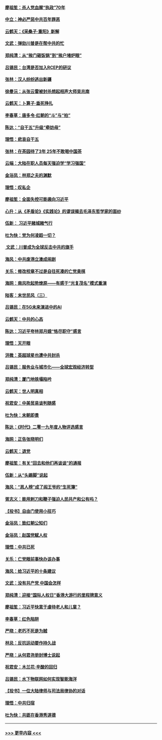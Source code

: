 #### [廖祖笙：杀人党血腥“执政”70年](../pages/nsc993/n11745144.md?t=12260144) 
#### [中立：神必严惩中共百年罪恶](../pages/nsc993/n11744970.md?t=12260144) 
#### [云鹤天：《采桑子‧重阳》新解](../pages/nsc993/n11744948.md?t=12260144) 
#### [文武：弹劾川普是在帮中共的忙](../pages/nsc993/n11744758.md?t=12260144) 
#### [郑纯清：从“挨门砸饭锅”到“挨户堵炉眼”](../pages/nsc993/n11744745.md?t=12260144) 
#### [吕锡民：台湾是否加入RCEP的研议](../pages/nsc993/n11744701.md?t=12260144) 
#### [张林：汉人纷纷逃出新疆](../pages/nsc993/n11743530.md?t=12260144) 
#### [徐曼沅：从张云雷被封杀想起相声大师吴兆南](../pages/nsc993/n11741816.md?t=12260144) 
#### [云鹤天：卜算子‧垂死挣扎](../pages/nsc993/n11739956.md?t=12260144) 
#### [李春草：唐多令‧红朝的“斗”与“拍”](../pages/nsc993/n11739830.md?t=12260144) 
#### [陈达：“自干五”升级“牵妨母”](../pages/nsc993/n11739724.md?t=12260144) 
#### [理悟：悲哀自干五](../pages/nsc993/n11739547.md?t=12260144) 
#### [张林：在茶园待了3年 25年不敢喝中国茶](../pages/nsc993/n11739240.md?t=12260144) 
#### [云端：大陆在职人员每天强迫学“学习强国”](../pages/nsc993/n11738735.md?t=12260144) 
#### [金浴凤：林郑之夫的渊默](../pages/nsc993/n11737735.md?t=12260144) 
#### [理悟：叹私企](../pages/nsc993/n11737715.md?t=12260144) 
#### [廖祖笙：全面失控可能袭向习近平](../pages/nsc993/n11737704.md?t=12260144) 
#### [心升：从《矛盾论》《实践论》的谬误揭去毛泽东哲学家的面纱](../pages/nsc993/n11736962.md?t=12260144) 
#### [伍新： 习近平赌城赌气行](../pages/nsc993/n11736929.md?t=12260144) 
#### [吐为快：党为何凌蹈一切？](../pages/nsc993/n11736915.md?t=12260144) 
#### [ 文武：川普成为全球反击中共的旗手](../pages/nsc993/n11736882.md?t=12260144) 
#### [海风：中共废港立澳成闹剧](../pages/nsc993/n11735857.md?t=12260144) 
#### [关乐：修改校章不过是自往死凑的亡党臭棋](../pages/nsc993/n11735097.md?t=12260144) 
#### [海网：南风吹起势燎原——有感于“光复茂名”模式重演](../pages/nsc993/n11732308.md?t=12260144) 
#### [陆客：末世民风（三）](../pages/nsc993/n11732211.md?t=12260144) 
#### [吕锡民：在5G未来演进中的AI](../pages/nsc993/n11730010.md?t=12260144) 
#### [云鹤天：中共的心态](../pages/nsc993/n11729906.md?t=12260144) 
#### [陈达：习近平夸林郑月娥“恪尽职守”感言](../pages/nsc993/n11729881.md?t=12260144) 
#### [理悟：天开眼](../pages/nsc993/n11729699.md?t=12260144) 
#### [洪微：英超球星也遭中共封杀](../pages/nsc993/n11727243.md?t=12260144) 
#### [吕锡民：服务业与城市化——全球宏观经济转型](../pages/nsc993/n11725845.md?t=12260144) 
#### [郑纯清：厦门地铁塌陷吟](../pages/nsc993/n11725813.md?t=12260144) 
#### [云鹤天：世人明真相](../pages/nsc993/n11725621.md?t=12260144) 
#### [祝君安：中美贸易谈判随感](../pages/nsc993/n11725609.md?t=12260144) 
#### [吐为快：末朝即景](../pages/nsc993/n11723365.md?t=12260144) 
#### [陈达：《时代》二零一九年度人物评选感言](../pages/nsc993/n11723337.md?t=12260144) 
#### [海网：正告张晓明们](../pages/nsc993/n11723228.md?t=12260144) 
#### [云鹤天：退党](../pages/nsc993/n11723056.md?t=12260144) 
#### [廖祖笙：有关“回去和他们再谈谈”的通报](../pages/nsc993/n11722442.md?t=12260144) 
#### [伍新：从“头踢脚”说起](../pages/nsc993/n11722429.md?t=12260144) 
#### [海风：“恶人榜”成了阎王爷的“生死簿”](../pages/nsc993/n11722272.md?t=12260144) 
#### [胥志义：能用剌刀和鞭子强迫人民共产和公有吗？](../pages/nsc993/n11720569.md?t=12260144) 
#### [【投书】自由门使用小技巧](../pages/nsc993/n11720180.md?t=12260144) 
#### [金浴凤：致红朝公知们](../pages/nsc993/n11720563.md?t=12260144) 
#### [金浴凤：赵国党赋人权](../pages/nsc993/n11720533.md?t=12260144) 
#### [理悟：中共已死](../pages/nsc993/n11720233.md?t=12260144) 
#### [关乐：亡党眼前事快办该办事](../pages/nsc993/n11719160.md?t=12260144) 
#### [海风：给习近平的十条建议](../pages/nsc993/n11717616.md?t=12260144) 
#### [文武：没有共产党 中国会怎样](../pages/nsc993/n11717584.md?t=12260144) 
#### [郑纯清：迎接“国际人权日”香港大游行的里程牌意义](../pages/nsc993/n11717417.md?t=12260144) 
#### [廖祖笙：习近平快意于虐待老人和儿童？](../pages/nsc993/n11715313.md?t=12260144) 
#### [李春草：红色陷阱](../pages/nsc993/n11715029.md?t=12260144) 
#### [严晓：老朽不死是为贼](../pages/nsc993/n11712910.md?t=12260144) 
#### [林忌：反抗运动要作持久战](../pages/nsc993/n11712623.md?t=12260144) 
#### [严晓：从何君尧册封博士说起](../pages/nsc993/n11712465.md?t=12260144) 
#### [祝君安：木兰花·辛酸的回归](../pages/nsc993/n11712381.md?t=12260144) 
#### [吕锡民：水下物联网如何实现智能海洋](../pages/nsc993/n11711158.md?t=12260144) 
#### [【投书】一位大陆律师与司法局律协的对话](../pages/nsc993/n11709675.md?t=12260144) 
#### [理悟：中共归宿](../pages/nsc993/n11710059.md?t=12260144) 
#### [吐为快：共匪在香港秀道德](../pages/nsc993/n11709979.md?t=12260144) 

----
#### [ >>> 更早内容 <<< ](../indexes/nsc993-earlier.md)
